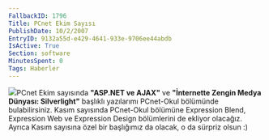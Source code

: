 ```yaml
---
FallbackID: 1796
Title: PCnet Ekim Sayısı
PublishDate: 10/2/2007
EntryID: 9132a55d-e429-4641-933e-9706ee44abdb
IsActive: True
Section: software
MinutesSpent: 0
Tags: Haberler
---
```

![](http://cdn.daron.yondem.com/assets/1796/pcnet.png)PCnet Ekim
sayısında **"ASP.NET ve AJAX"** ve **"İnternette Zengin Medya Dünyası:
Silverlight"** başlıklı yazılarımı PCnet-Okul bölümünde bulabilirsiniz.
Kasım sayısında PCnet-Okul bölümüne Expression Blend, Expression Web ve
Expression Design bölümlerini de ekliyor olacağız. Ayrıca Kasım sayısına
özel bir başlığımız da olacak, o da sürpriz olsun :)


